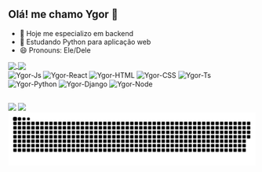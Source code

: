 ## Olá! me chamo Ygor 👋

- 🔭 Hoje me especializo em backend
- 🌱 Estudando Python para aplicação web
- 😄 Pronouns: Ele/Dele

<div>
  <a href="https://github.com/anuraghazra/github-readme-stats">
    <img height="180em" align="center" src="https://github-readme-stats.vercel.app/api?username=Fewerygor&show_icons=true&theme=radical&include_all_commits=true&count_private=true" />
  </a>
  <a href="https://github.com/anuraghazra/convoychat">
    <img height="180em" align="center" src="https://github-readme-stats.vercel.app/api/top-langs?username=Fewerygor&layout=compact&langs_count=16&card_width=320&theme=radical" />
  </a>
</div>

<div>
  <img align="center" alt= "Ygor-Js" height="50" width="40" src="https://cdn.jsdelivr.net/gh/devicons/devicon@latest/icons/javascript/javascript-original.svg" />
  <img align="center" alt="Ygor-React" height="30" width="40" src="https://cdn.jsdelivr.net/gh/devicons/devicon@latest/icons/react/react-original.svg" />
  <img align="center" alt="Ygor-HTML" height="30" width="40" src="https://cdn.jsdelivr.net/gh/devicons/devicon@latest/icons/html5/html5-original.svg" />
  <img align="center" alt="Ygor-CSS" height="30" width="40" src="https://cdn.jsdelivr.net/gh/devicons/devicon@latest/icons/css3/css3-original.svg" />
  <img align="center" alt="Ygor-Ts" height="30" width="40" src="https://cdn.jsdelivr.net/gh/devicons/devicon@latest/icons/typescript/typescript-original.svg" />
  <img align="center" alt="Ygor-Python" height="30" width="40" src="https://cdn.jsdelivr.net/gh/devicons/devicon@latest/icons/python/python-original.svg" />
  <img align="center" alt="Ygor-Django" height="30" width="40" src="https://cdn.jsdelivr.net/gh/devicons/devicon@latest/icons/django/django-plain.svg" />
  <img align="center" alt="Ygor-Node" height="30" width="40" src="https://cdn.jsdelivr.net/gh/devicons/devicon@latest/icons/nodejs/nodejs-original.svg" />
</div>

##

<div>
  <img href="https://www.linkedin.com/in/ygor-monteiro-b40566244/" target="_blank" src="https://img.shields.io/badge/LinkedIn-0077B5?style=for-the-badge&logo=linkedin&logoColor=white" />
  <img href="mailto:fewerygor@gmail.com" src="https://img.shields.io/badge/Gmail-D14836?style=for-the-badge&logo=gmail&logoColor=white" />
</div>

<div>
   <source media="(prefers-color-scheme: radical)" srcset="https://raw.githubusercontent.com/Fewerygor/Fewerygor/output/github-contribution-grid-snake.svg">
  <img alt="github contribution grid snake animation" src="https://raw.githubusercontent.com/Fewerygor/Fewerygor/output/github-contribution-grid-snake.svg">
</div>
